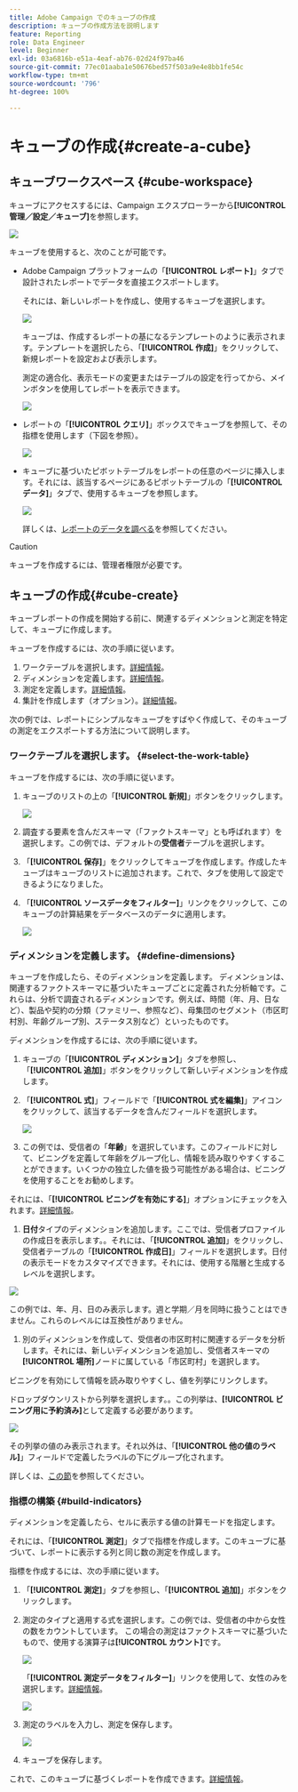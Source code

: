 ```yaml
---
title: Adobe Campaign でのキューブの作成
description: キューブの作成方法を説明します
feature: Reporting
role: Data Engineer
level: Beginner
exl-id: 03a6816b-e51a-4eaf-ab76-02d24f97ba46
source-git-commit: 77ec01aaba1e50676bed57f503a9e4e8bb1fe54c
workflow-type: tm+mt
source-wordcount: '796'
ht-degree: 100%

---
```


# キューブの作成{#create-a-cube}

## キューブワークスペース {#cube-workspace}

キューブにアクセスするには、Campaign エクスプローラーから&#x200B;**[!UICONTROL 管理／設定／キューブ]**&#x200B;を参照します。

![](assets/cube-node.png)

キューブを使用すると、次のことが可能です。

* Adobe Campaign プラットフォームの「**[!UICONTROL レポート]**」タブで設計されたレポートでデータを直接エクスポートします。

   それには、新しいレポートを作成し、使用するキューブを選択します。

   ![](assets/create-new-cube.png)

   キューブは、作成するレポートの基になるテンプレートのように表示されます。テンプレートを選択したら、「**[!UICONTROL 作成]**」をクリックして、新規レポートを設定および表示します。

   測定の適合化、表示モードの変更またはテーブルの設定を行ってから、メインボタンを使用してレポートを表示できます。

   ![](assets/display-cube-table.png)

* レポートの「**[!UICONTROL クエリ]**」ボックスでキューブを参照して、その指標を使用します（下図を参照）。

   ![](assets/cube-report-query.png)

* キューブに基づいたピボットテーブルをレポートの任意のページに挿入します。それには、該当するページにあるピボットテーブルの「**[!UICONTROL データ]**」タブで、使用するキューブを参照します。

   ![](assets/cube-in-a-report.png)

   詳しくは、[レポートのデータを調べる](cube-tables.md#explore-the-data-in-a-report)を参照してください。


>[!CAUTION]
>
>キューブを作成するには、管理者権限が必要です。

## キューブの作成{#cube-create}

キューブレポートの作成を開始する前に、関連するディメンションと測定を特定して、キューブに作成します。

キューブを作成するには、次の手順に従います。

1. ワークテーブルを選択します。[詳細情報](#select-the-work-table)。
1. ディメンションを定義します。[詳細情報](#define-dimensions)。
1. 測定を定義します。[詳細情報](#build-indicators)。
1. 集計を作成します（オプション）。[詳細情報](customize-cubes.md#calculate-and-use-aggregates)。

次の例では、レポートにシンプルなキューブをすばやく作成して、そのキューブの測定をエクスポートする方法について説明します。

### ワークテーブルを選択します。 {#select-the-work-table}

キューブを作成するには、次の手順に従います。

1. キューブのリストの上の「**[!UICONTROL 新規]**」ボタンをクリックします。

   ![](assets/create-a-cube.png)

1. 調査する要素を含んだスキーマ（「ファクトスキーマ」とも呼ばれます）を選択します。この例では、デフォルトの&#x200B;**受信者**&#x200B;テーブルを選択します。
1. 「**[!UICONTROL 保存]**」をクリックしてキューブを作成します。作成したキューブはキューブのリストに追加されます。これで、タブを使用して設定できるようになりました。

1. 「**[!UICONTROL ソースデータをフィルター]**」リンクをクリックして、このキューブの計算結果をデータベースのデータに適用します。

   ![](assets/cube-filter-source.png)

### ディメンションを定義します。 {#define-dimensions}

キューブを作成したら、そのディメンションを定義します。 ディメンションは、関連するファクトスキーマに基づいたキューブごとに定義された分析軸です。これらは、分析で調査されるディメンションです。例えば、時間（年、月、日など）、製品や契約の分類（ファミリー、参照など）、母集団のセグメント（市区町村別、年齢グループ別、ステータス別など）といったものです。

ディメンションを作成するには、次の手順に従います。

1. キューブの「**[!UICONTROL ディメンション]**」タブを参照し、「**[!UICONTROL 追加]**」ボタンをクリックして新しいディメンションを作成します。
1. 「**[!UICONTROL 式]**」フィールドで「**[!UICONTROL 式を編集]**」アイコンをクリックして、該当するデータを含んだフィールドを選択します。

   ![](assets/cube-add-dimension.png)

1. この例では、受信者の「**年齢**」を選択しています。このフィールドに対して、ビニングを定義して年齢をグループ化し、情報を読み取りやすくすることができます。いくつかの独立した値を扱う可能性がある場合は、ビニングを使用することをお勧めします。

それには、「**[!UICONTROL ビニングを有効にする]**」オプションにチェックを入れます。[詳細情報](customize-cubes.md#data-binning)。

1. **日付**&#x200B;タイプのディメンションを追加します。ここでは、受信者プロファイルの作成日を表示します。。それには、「**[!UICONTROL 追加]**」をクリックし、受信者テーブルの「**[!UICONTROL 作成日]**」フィールドを選択します。日付の表示モードをカスタマイズできます。それには、使用する階層と生成するレベルを選択します。

![](assets/cube-date-dimension.png)

この例では、年、月、日のみ表示します。週と学期／月を同時に扱うことはできません。これらのレベルには互換性がありません。

1. 別のディメンションを作成して、受信者の市区町村に関連するデータを分析します。それには、新しいディメンションを追加し、受信者スキーマの&#x200B;**[!UICONTROL 場所]**&#x200B;ノードに属している「市区町村」を選択します。

ビニングを有効にして情報を読み取りやすくし、値を列挙にリンクします。

ドロップダウンリストから列挙を選択します。。この列挙は、**[!UICONTROL ビニング用に予約済み]**&#x200B;として定義する必要があります。

![](assets/cube-dimension-with-enum.png)

その列挙の値のみ表示されます。それ以外は、「**[!UICONTROL 他の値のラベル]**」フィールドで定義したラベルの下にグループ化されます。

詳しくは、[この節](customize-cubes.md#dynamically-manage-bins)を参照してください。

### 指標の構築 {#build-indicators}

ディメンションを定義したら、セルに表示する値の計算モードを指定します。

それには、「**[!UICONTROL 測定]**」タブで指標を作成します。このキューブに基づいて、レポートに表示する列と同じ数の測定を作成します。

指標を作成するには、次の手順に従います。

1. 「**[!UICONTROL 測定]**」タブを参照し、「**[!UICONTROL 追加]**」ボタンをクリックします。
1. 測定のタイプと適用する式を選択します。この例では、受信者の中から女性の数をカウントしています。 この場合の測定はファクトスキーマに基づいたもので、使用する演算子は&#x200B;**[!UICONTROL カウント]**&#x200B;です。

   ![](assets/cube-new-measure.png)

   「**[!UICONTROL 測定データをフィルター]**」リンクを使用して、女性のみを選択します。[詳細情報](customize-cubes.md#define-measures)。

   ![](assets/cube-filter-measure-data.png)

1. 測定のラベルを入力し、測定を保存します。

   ![](assets/cube-save-measure.png)

1. キューブを保存します。


これで、このキューブに基づくレポートを作成できます。[詳細情報](cube-tables.md)。
